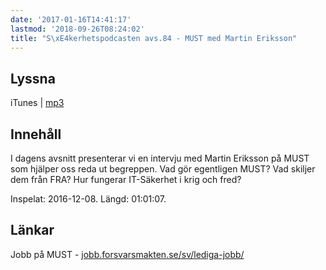 ```yaml
---
date: '2017-01-16T14:41:17'
lastmod: '2018-09-26T08:24:02'
title: "S\xE4kerhetspodcasten avs.84 - MUST med Martin Eriksson"
---
```

## Lyssna

iTunes \| [mp3](http://traffic.libsyn.com/sakerhetspodcasten/2016-12-08_Intervju_Martin_Eriksson_MUST_mixdown_01.mp3)

## Innehåll

I dagens avsnitt presenterar vi en intervju med Martin Eriksson på MUST som hjälper
oss reda ut begreppen. Vad gör egentligen MUST? Vad skiljer dem från FRA? Hur fungerar
IT-Säkerhet i krig och fred?

Inspelat: 2016-12-08. Längd: 01:01:07.

## Länkar

Jobb på MUST - [jobb.forsvarsmakten.se/sv/lediga-jobb/](http://jobb.forsvarsmakten.se/sv/lediga-jobb/)


